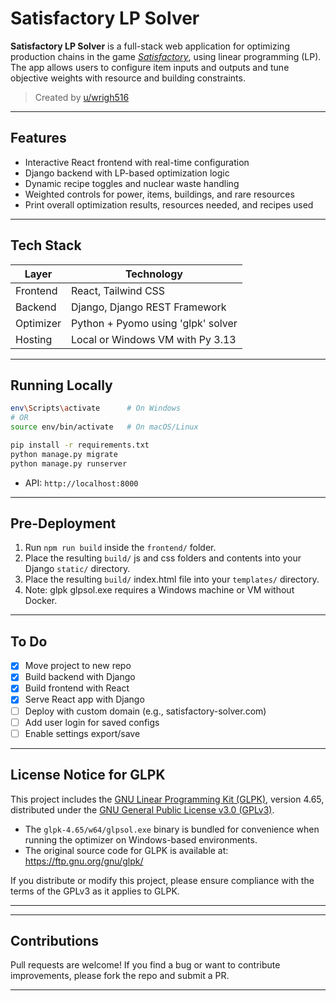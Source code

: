 # Satisfactory LP Solver

**Satisfactory LP Solver** is a full-stack web application for optimizing production chains in the game *[Satisfactory](https://www.satisfactorygame.com/)*, using linear programming (LP). The app allows users to configure item inputs and outputs and tune objective weights with resource and building constraints.

> Created by [u/wrigh516](https://www.reddit.com/user/wrigh516/submitted/)

---

## Features

- Interactive React frontend with real-time configuration
- Django backend with LP-based optimization logic
- Dynamic recipe toggles and nuclear waste handling
- Weighted controls for power, items, buildings, and rare resources
- Print overall optimization results, resources needed, and recipes used

---

## Tech Stack

| Layer     | Technology                         |
|-----------|------------------------------------|
| Frontend  | React, Tailwind CSS                |
| Backend   | Django, Django REST Framework      |
| Optimizer | Python + Pyomo using 'glpk' solver |
| Hosting   | Local or Windows VM with Py 3.13   |

---

## Running Locally

```bash
env\Scripts\activate      # On Windows
# OR
source env/bin/activate   # On macOS/Linux

pip install -r requirements.txt
python manage.py migrate
python manage.py runserver
```

- API: `http://localhost:8000`

---

## Pre-Deployment

1. Run `npm run build` inside the `frontend/` folder.
2. Place the resulting `build/` js and css folders and contents into your Django `static/` directory.
3. Place the resulting `build/` index.html file into your `templates/` directory.
4. Note: glpk glpsol.exe requires a Windows machine or VM without Docker.

---

## To Do

- [x] Move project to new repo
- [x] Build backend with Django
- [x] Build frontend with React
- [x] Serve React app with Django
- [ ] Deploy with custom domain (e.g., satisfactory-solver.com)
- [ ] Add user login for saved configs
- [ ] Enable settings export/save

---

## License Notice for GLPK

This project includes the [GNU Linear Programming Kit (GLPK)](https://www.gnu.org/software/glpk/), version 4.65, distributed under the [GNU General Public License v3.0 (GPLv3)](https://www.gnu.org/licenses/gpl-3.0.en.html).

- The `glpk-4.65/w64/glpsol.exe` binary is bundled for convenience when running the optimizer on Windows-based environments.
- The original source code for GLPK is available at: https://ftp.gnu.org/gnu/glpk/

If you distribute or modify this project, please ensure compliance with the terms of the GPLv3 as it applies to GLPK.

---

---

## Contributions

Pull requests are welcome! If you find a bug or want to contribute improvements, please fork the repo and submit a PR.

---